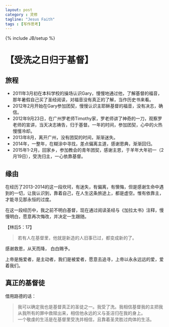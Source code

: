 ```yaml
---
layout: post
category : 灵修
tagline: "Jesus Faith"
tags : [写作思考]
---
```

{% include JB/setup %}

# 【受洗之日归于基督】

## 旅程

* 2011年3月初在本科学校的操场认识Gary，慢慢地通过他，了解基督的福音，那年暑假自己买了圣经阅读，对福音没有真正的了解，当作历史书来看。  
* 2012年2月开始在Gary参加团契，慢慢认识主耶稣基督的福音，没有决志，确信。
* 2012年9月23日，在广州罗老师Timothy家，罗老师讲了神奇的一刀，观察罗老师的宣讲，当天决志祷告，归于基督。一年的时间，参加团契，心中的火热慢慢冷却。
* 2013年8月，离开广州，没有团契的时间，渐渐迷失。
* 2014年，一整年，在糊涂中寻找，差点偏离主道，感谢恩典，渐渐回归。
* 2015年1-2月，回家乡，参加教会的青年团契，感谢主恩，于羊年大年初一（2月19日），受洗归主，一心依靠基督。

## 缘由

在经历了2013-2014的这一段坎坷，有迷失，有偏离，有懊悔，但是感谢生命中遇到的一切，让我认识到，靠着自己，在人生这条旅途上，都是虚空。惟有依靠主，才能寻见那永恒的过度。

在这一段经历中，我之前不明白基督，现在通过阅读圣经与《加拉太书》注释，慢慢明白，愿意再次悔改，并决定一生跟随。

【林后5：17】

> 若有人在基督里，他就是新造的人旧事已过，都变成新的了。

感谢救恩，从天而降， 白白赐予。

上帝是施爱者，是主动者，我们是被爱者，愿意去追寻，上帝以永永远远的爱，爱着我们。

## 真正的基督徒

借用路德的话：

> 我可以确定我也是基督真正的圣徒之一。我受了洗。我相信基督我的主把我从我所有的罪中救赎出来，相信他永远的义与圣洁归在我的身上。  
> 一个敬虔的生活是在基督里受洗并相信，且靠着圣灵胜过肉体的生活。